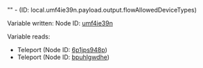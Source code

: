 "" - (ID: local.umf4ie39n.payload.output.flowAllowedDeviceTypes)

Variable written:
Node ID: [umf4ie39n](../nodes/umf4ie39n.md)

Variable reads:
* Teleport (Node ID: [6p1jps948p](../nodes/6p1jps948p.md))
* Teleport (Node ID: [bpuhlgwdhe](../nodes/bpuhlgwdhe.md))
